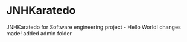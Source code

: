 # JNHKaratedo
JNHKaratedo for Software engineering project -
Hello World!
changes made! added admin folder
